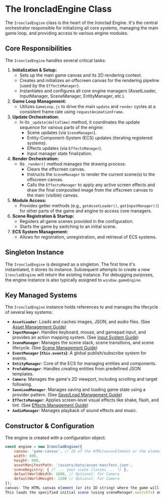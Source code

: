 # The IroncladEngine Class

The `IroncladEngine` class is the heart of the Ironclad Engine. It's the central orchestrator responsible for initializing all core systems, managing the main game loop, and providing access to various engine modules.

## Core Responsibilities

The `IroncladEngine` handles several critical tasks:

1.  **Initialization & Setup:**
    - Sets up the main game canvas and its 2D rendering context.
    - Creates and initializes an offscreen canvas for the rendering pipeline (used by the `EffectsManager`).
    - Instantiates and configures all core engine managers (AssetLoader, InputManager, SceneManager, EntityManager, etc.).
2.  **Game Loop Management:**
    - Utilizes `GameLoop.js` to drive the main `update` and `render` cycles at a consistent frame rate using `requestAnimationFrame`.
3.  **Update Orchestration:**
    - In its `_update(deltaTime)` method, it coordinates the update sequence for various parts of the engine:
      - Scene updates (via `SceneManager`).
      - Entity-Component-System (ECS) updates (iterating registered systems).
      - Effects updates (via `EffectsManager`).
      - Input manager state finalization.
4.  **Render Orchestration:**
    - Its `_render()` method manages the drawing process:
      - Clears the offscreen canvas.
      - Instructs the `SceneManager` to render the current scene(s) to the offscreen canvas.
      - Calls the `EffectsManager` to apply any active screen effects and draw the final composited image from the offscreen canvas to the main (visible) canvas.
5.  **Module Access:**
    - Provides getter methods (e.g., `getAssetLoader()`, `getInputManager()`) for other parts of the game and engine to access core managers.
6.  **Scene Registration & Startup:**
    - Registers all game scenes provided in the configuration.
    - Starts the game by switching to an initial scene.
7.  **ECS System Management:**
    - Allows for registration, unregistration, and retrieval of ECS systems.

## Singleton Instance

The `IroncladEngine` is designed as a singleton. The first time it's instantiated, it stores its instance. Subsequent attempts to create a new `IroncladEngine` will return the existing instance. For debugging purposes, the engine instance is also typically assigned to `window.gameEngine`.

## Key Managed Systems

The `IroncladEngine` instance holds references to and manages the lifecycle of several key systems:

- **`AssetLoader`**: Loads and caches images, JSON, and audio files. (See [Asset Management Guide](./asset-loader.md))
- **`InputManager`**: Handles keyboard, mouse, and gamepad input, and provides an action mapping system. (See [Input System Guide](./input-manager.md))
- **`SceneManager`**: Manages the scene stack, scene transitions, and scene lifecycle. (See [Scene Management Guide](./scene-management.md))
- **`EventManager` (`this.events`)**: A global publish/subscribe system for events.
- **`EntityManager`**: Core of the ECS for managing entities and components.
- **`PrefabManager`**: Handles creating entities from predefined JSON templates.
- **`Camera`**: Manages the game's 2D viewport, including scrolling and target following.
- **`SaveLoadManager`**: Manages saving and loading game state using a provider pattern. (See [Save/Load Management Guide](./save-load.md))
- **`EffectsManager`**: Applies screen-level visual effects like shake, flash, and tint. (See [Effects Management Guide](./effects-manager.md))
- **`AudioManager`**: Manages playback of sound effects and music.

## Constructor & Configuration

The engine is created with a configuration object:

```javascript
const engine = new IroncladEngine({
    canvas: 'game-canvas', // ID of the HTMLCanvasElement or the element itself
    width: 800,
    height: 600,
    assetManifestPath: '/assets/data/asset-manifest.json',
    sceneRegistry: { /* ... your scene classes ... */ },
    defaultWorldWidth: 1600, // Optional: For Camera
    defaultWorldHeight: 1200 // Optional: For Camera
});
canvas: The HTML canvas element (or its ID string) where the game will be rendered.width, height: The desired dimensions of the game canvas.assetManifestPath: Path to your main asset manifest JSON file.sceneRegistry: An object mapping scene names (strings) to scene classes (constructors).defaultWorldWidth, defaultWorldHeight (Optional): Initial dimensions for the game world, used by the Camera.Initialization Sequence (Simplified)Canvas and offscreen canvas are set up.Core managers (AssetLoader, InputManager, EventManager, EntityManager, PrefabManager, Camera, EffectsManager, AudioManager, SaveLoadManager) are instantiated.InputManager.initialize(this.canvas, this) is called.SceneManager.setContextAndEngine(this.offscreenContext, this) is called (for the version of SceneManager you are currently using).Scenes from sceneRegistry are instantiated and added to SceneManager via sceneManager.add().The GameLoop is created.Starting the GameOnce initialized, the game is started by calling:engine.start('initialSceneName', { /* optional initial data for the scene */ });
This loads the specified initial scene (using sceneManager.switchTo) and starts the GameLoop.Update Cycle (_update)The engine's private _update(deltaTime) method is called by the GameLoop every frame. It typically performs operations in this order:SceneManager.update(deltaTime): Updates the active scene(s).Updates all registered ECS systems (system.update(deltaTime, entities, engine)).EffectsManager.update(deltaTime): Updates active visual effects.InputManager.update(): Finalizes input states for the next frame (e.g., clearing "just pressed/released" flags).Emits an 'engine:update:frameEnd' event.Render Cycle (_render)The engine's private _render() method is called by the GameLoop every frame:Clears the offscreenContext.Calls SceneManager.render(). The SceneManager then iterates through its active scenes and calls their render(offscreenContext, engine) methods, causing them to draw to the offscreen canvas.Calls EffectsManager.postRender(this.context, this.offscreenCanvas). The EffectsManager takes the image from the offscreenCanvas, applies any active effects, and draws the final result to the main visible context.(Optionally, any UI or overlays that should not be affected by screen effects can be drawn directly to this.context after the postRender call).The IroncladEngine class thus serves as the central nervous system of your game, tying all the individual modules and systems together.
```
